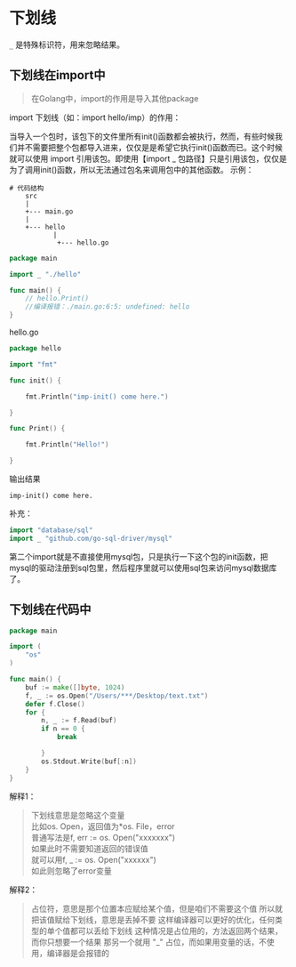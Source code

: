 # 下划线

`_` 是特殊标识符，用来忽略结果。

## 下划线在**import**中

> 在Golang中，import的作用是导入其他package

import 下划线（如：import hello/imp）的作用：  

当导入一个包时，该包下的文件里所有init()函数都会被执行，然而，有些时候我们并不需要把整个包都导入进来，仅仅是是希望它执行init()函数而已。这个时候就可以使用 import 引用该包。即使用【import _ 包路径】只是引用该包，仅仅是为了调用init()函数，所以无法通过包名来调用包中的其他函数。 示例：

```
# 代码结构
    src 
    |
    +--- main.go            
    |
    +--- hello
           |
            +--- hello.go

```
```go
package main

import _ "./hello"

func main() {
    // hello.Print() 
    //编译报错：./main.go:6:5: undefined: hello
}

```

hello.go

```go
package hello

import "fmt"

func init() {

    fmt.Println("imp-init() come here.")

}

func Print() {

    fmt.Println("Hello!")

}
```

输出结果

```
imp-init() come here.
```

补充：

```go
import "database/sql"
import _ "github.com/go-sql-driver/mysql"
```
第二个import就是不直接使用mysql包，只是执行一下这个包的init函数，把mysql的驱动注册到sql包里，然后程序里就可以使用sql包来访问mysql数据库了。

## 下划线在代码中

```go
package main

import (
    "os"
)

func main() {
    buf := make([]byte, 1024)
    f, _ := os.Open("/Users/***/Desktop/text.txt")
    defer f.Close()
    for {
        n, _ := f.Read(buf)
        if n == 0 {
            break    

        }
        os.Stdout.Write(buf[:n])
    }
}

```

解释1：

> 下划线意思是忽略这个变量  
> 比如os. Open，返回值为*os. File，error  
> 普通写法是f, err := os. Open("xxxxxxx")  
> 如果此时不需要知道返回的错误值  
> 就可以用f, _ := os. Open("xxxxxx")  
> 如此则忽略了error变量

解释2：

> 占位符，意思是那个位置本应赋给某个值，但是咱们不需要这个值
> 所以就把该值赋给下划线，意思是丢掉不要
> 这样编译器可以更好的优化，任何类型的单个值都可以丢给下划线
> 这种情况是占位用的，方法返回两个结果，而你只想要一个结果
> 那另一个就用 "_" 占位，而如果用变量的话，不使用，编译器是会报错的
